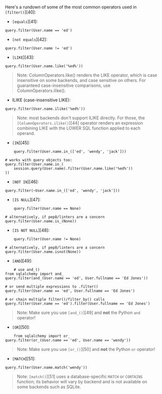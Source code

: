 Here's a rundown of some of the most common operators used in `[filter()`][40]:

* `[equals`][41]:

```
query.filter(User.name == 'ed')
```

* `[not equals`][42]:

```
query.filter(User.name != 'ed')
```

* `[LIKE`][43]:

```
query.filter(User.name.like('%ed%'))
```

> Note: ColumnOperators.like() renders the LIKE operator, which is case insensitive on some backends, and case sensitive on others. For guaranteed case-insensitive comparisons, use ColumnOperators.ilike().

* ILIKE (case-insensitive LIKE):

```
query.filter(User.name.ilike('%ed%'))
```

> Note: most backends don't support ILIKE directly. For those, the `[ColumnOperators.ilike()`][44] operator renders an expression combining LIKE with the LOWER SQL function applied to each operand.

* `[IN`][45]:

```
    query.filter(User.name.in_(['ed', 'wendy', 'jack']))

# works with query objects too:
query.filter(User.name.in_(
    session.query(User.name).filter(User.name.like('%ed%'))
))
```

* `[NOT IN`][46]:

```
query.filter(~User.name.in_(['ed', 'wendy', 'jack']))
```

* `[IS NULL`][47]:

```
    query.filter(User.name == None)

# alternatively, if pep8/linters are a concern
query.filter(User.name.is_(None))
```
* `[IS NOT NULL`][48]:

```
    query.filter(User.name != None)

# alternatively, if pep8/linters are a concern
query.filter(User.name.isnot(None))
```

* `[AND`][49]:

```
    # use and_()
from sqlalchemy import and_
query.filter(and_(User.name == 'ed', User.fullname == 'Ed Jones'))

# or send multiple expressions to .filter()
query.filter(User.name == 'ed', User.fullname == 'Ed Jones')

# or chain multiple filter()/filter_by() calls
query.filter(User.name == 'ed').filter(User.fullname == 'Ed Jones')
```

> Note: Make sure you use `[and_()`][49] and **not** the Python `and` operator!

* `[OR`][50]:

```
    from sqlalchemy import or_
query.filter(or_(User.name == 'ed', User.name == 'wendy'))
```

> Note: Make sure you use `[or_()`][50] and **not** the Python `or` operator!

* `[MATCH`][51]:

```
query.filter(User.name.match('wendy'))
```

> Note: `[match()`][51] uses a database-specific `MATCH` or `CONTAINS` function; its behavior will vary by backend and is not available on some backends such as SQLite.

